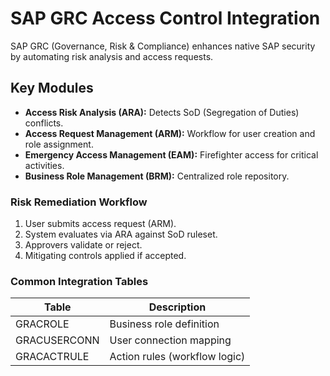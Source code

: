 # SAP GRC Access Control Integration

SAP GRC (Governance, Risk & Compliance) enhances native SAP security by automating risk analysis and access requests.

## Key Modules
- **Access Risk Analysis (ARA):** Detects SoD (Segregation of Duties) conflicts.
- **Access Request Management (ARM):** Workflow for user creation and role assignment.
- **Emergency Access Management (EAM):** Firefighter access for critical activities.
- **Business Role Management (BRM):** Centralized role repository.

### Risk Remediation Workflow
1. User submits access request (ARM).  
2. System evaluates via ARA against SoD ruleset.  
3. Approvers validate or reject.  
4. Mitigating controls applied if accepted.

### Common Integration Tables
| Table | Description |
|--------|--------------|
| GRACROLE | Business role definition |
| GRACUSERCONN | User connection mapping |
| GRACACTRULE | Action rules (workflow logic) |